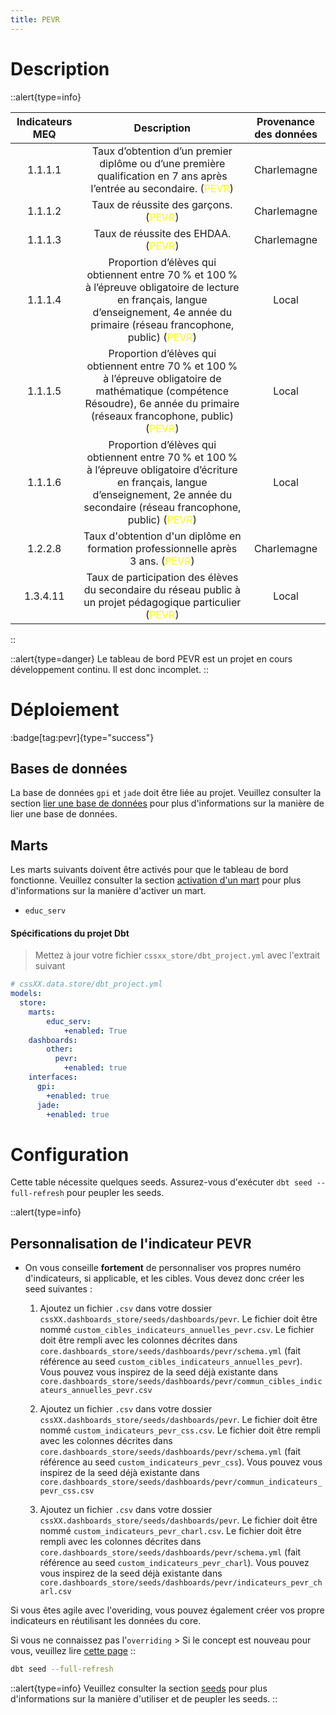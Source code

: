 ```yaml
---
title: PEVR
---
```


# Description
::alert{type=info}

  |  Indicateurs MEQ   |                                               Description                                                    |   Provenance des données  |
  |:--------------------:|:------------------------------------------------------------------------------------------------------------:|:-------------------------:|
  | 1.1.1.1   |  Taux d’obtention d’un premier diplôme ou d’une première qualification en 7 ans après l’entrée au secondaire. (<span style="color:yellow">PEVR</span>)          | Charlemagne               |
  | 1.1.1.2   |  Taux de réussite des garçons. (<span style="color:yellow">PEVR</span>)                                                                                         | Charlemagne               |
  | 1.1.1.3   |  Taux de réussite des EHDAA. (<span style="color:yellow">PEVR</span>)                                                                                           | Charlemagne               |
  | 1.1.1.4   | Proportion d’élèves qui obtiennent entre 70 % et 100 % à l’épreuve  obligatoire de lecture en français, langue d’enseignement,  4e année du primaire (réseau francophone, public) (<span style="color:yellow">PEVR</span>)                   | Local                     |
  | 1.1.1.5   | Proportion d’élèves qui obtiennent entre 70 % et 100 % à l’épreuve  obligatoire de mathématique (compétence Résoudre),  6e année du primaire (réseaux francophone, public) (<span style="color:yellow">PEVR</span>)                   | Local                     |
  | 1.1.1.6   | Proportion d’élèves qui obtiennent entre 70 % et 100 % à l’épreuve  obligatoire d’écriture en français, langue d’enseignement,  2e année du secondaire (réseau francophone, public) (<span style="color:yellow">PEVR</span>)                   | Local                     |
  | 1.2.2.8   |  Taux d'obtention d'un diplôme en formation professionnelle après 3 ans. (<span style="color:yellow">PEVR</span>)                  | Charlemagne                     |
  | 1.3.4.11   |  Taux de participation des élèves du secondaire du réseau public à un projet pédagogique particulier (<span style="color:yellow">PEVR</span>)                   | Local                     |


::

::alert{type=danger}
Le tableau de bord PEVR est un projet en cours développement continu. Il est donc incomplet.
::

# Déploiement
:badge[tag:pevr]{type="success"}

## Bases de données

La base de données `gpi` et `jade` doit être liée au projet. Veuillez consulter la section [lier une base de données](/using/configuration/linking) pour plus d'informations sur la manière de lier une base de données.

## Marts

Les marts suivants doivent être activés pour que le tableau de bord fonctionne. Veuillez consulter la section [activation d'un mart](/using/configuration/enabling) pour plus d'informations sur la manière d'activer un mart.
* `educ_serv`

#### Spécifications du projet Dbt
> Mettez à jour votre fichier `cssxx_store/dbt_project.yml` avec l'extrait suivant

```yaml
# cssXX.data.store/dbt_project.yml
models:
  store:
    marts:
        educ_serv:
            +enabled: True
    dashboards:
        other:
          pevr:
            +enabled: true
    interfaces:
      gpi:
        +enabled: true
      jade:
        +enabled: true
```

# Configuration
Cette table nécessite quelques seeds. Assurez-vous d'exécuter `dbt seed --full-refresh` pour peupler les seeds.

::alert{type=info}
## Personnalisation de l'indicateur PEVR
* On vous conseille **fortement** de personnaliser vos propres numéro d'indicateurs, si applicable, et les cibles. Vous devez donc créer les seed suivantes :
  1. Ajoutez un fichier `.csv` dans votre dossier `cssXX.dashboards_store/seeds/dashboards/pevr`. Le fichier doit être nommé `custom_cibles_indicateurs_annuelles_pevr.csv`. Le fichier doit être rempli avec les colonnes décrites dans `core.dashboards_store/seeds/dashboards/pevr/schema.yml` (fait référence au seed `custom_cibles_indicateurs_annuelles_pevr`). Vous pouvez vous inspirez de la seed déjà existante dans 
  `core.dashboards_store/seeds/dashboards/pevr/commun_cibles_indicateurs_annuelles_pevr.csv`

  2. Ajoutez un fichier `.csv` dans votre dossier `cssXX.dashboards_store/seeds/dashboards/pevr`. Le fichier doit être nommé `custom_indicateurs_pevr_css.csv`. Le fichier doit être rempli avec les colonnes décrites dans `core.dashboards_store/seeds/dashboards/pevr/schema.yml` (fait référence au seed `custom_indicateurs_pevr_css`). Vous pouvez vous inspirez de la seed déjà existante dans 
  `core.dashboards_store/seeds/dashboards/pevr/commun_indicateurs_pevr_css.csv`

  3. Ajoutez un fichier `.csv` dans votre dossier `cssXX.dashboards_store/seeds/dashboards/pevr`. Le fichier doit être nommé `custom_indicateurs_pevr_charl.csv`. Le fichier doit être rempli avec les colonnes décrites dans `core.dashboards_store/seeds/dashboards/pevr/schema.yml` (fait référence au seed `custom_indicateurs_pevr_charl`). Vous pouvez vous inspirez de la seed déjà existante dans 
  `core.dashboards_store/seeds/dashboards/pevr/indicateurs_pevr_charl.csv`

Si vous êtes agile avec l'overiding, vous pouvez également créer vos propre indicateurs en réutilisant les données du core.

Si vous ne connaissez pas l'`overriding` > Si le concept est nouveau pour vous, veuillez lire [cette page](/using/configuration/overriding)
::

```bash
dbt seed --full-refresh
```

::alert{type=info}
Veuillez consulter la section [seeds](/using/marts/seeds) pour plus d'informations sur la manière d'utiliser et de peupler les seeds.
::